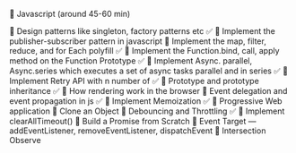 🌲 Javascript (around 45-60 min)

🍄 Design patterns like singleton, factory patterns etc ✅
🍄 Implement the publisher-subscriber pattern in javascript 
🍄 Implement the map, filter, reduce, and for Each polyfill ✅
🍄 Implement the Function.bind, call, apply method on the Function Prototype ✅
🍄 Implement Async. parallel, Async.series which executes a set of async tasks parallel and in series ✅
🍄 Implement Retry API with n number of ✅
🍄 Prototype and prototype inheritance ✅
🍄 How rendering work in the browser
🍄 Event delegation and event propagation in js ✅
🍄 Implement Memoization ✅
🍄 Progressive Web application
🍄 Clone an Object
🍄 Debouncing and Throttling ✅
🍄 Implement clearAllTimeout()
🍄 Build a Promise from Scratch
🍄 Event Target — addEventListener, removeEventListener, dispatchEvent
🍄 Intersection Observe
